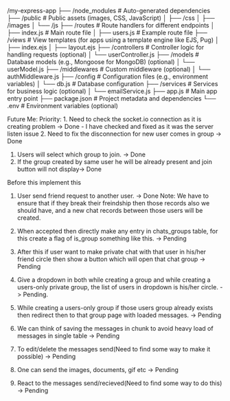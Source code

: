 /my-express-app
├── /node_modules      # Auto-generated dependencies
├── /public            # Public assets (images, CSS, JavaScript)
│   ├── /css
│   ├── /images
│   └── /js
├── /routes            # Route handlers for different endpoints
│   ├── index.js       # Main route file
│   ├── users.js       # Example route file
├── /views             # View templates (for apps using a template engine like EJS, Pug)
│   ├── index.ejs
│   ├── layout.ejs
├── /controllers       # Controller logic for handling requests (optional)
│   └── userController.js
├── /models            # Database models (e.g., Mongoose for MongoDB) (optional)
│   └── userModel.js
├── /middlewares       # Custom middleware (optional)
│   └── authMiddleware.js
├── /config            # Configuration files (e.g., environment variables)
│   └── db.js          # Database configuration
├── /services          # Services for business logic (optional)
│   └── emailService.js
├── app.js             # Main app entry point
├── package.json       # Project metadata and dependencies
└── .env               # Environment variables (optional)


Future Me:
Priority: 
    1. Need to check the socket.io connection as it is creating problem -> Done 
    - I have checked and fixed as it was the server listen issue 
    2. Need to fix the disconnection for new user comes in group -> Done
1. Users will select which group to join. -> Done
2. If the group created by same user he will be already present and join button will not display-> Done

Before this implement this
1. User send friend request to another user. -> Done
Note: We have to ensure that if they break their freindship then those records also we should have, and a new chat records between those users will be created.
2. When accepted then directly make any entry in chats_groups table, for this create a flag of is_group something like this. -> Pending
3. After this if user want to make private chat with that user in his/her friend circle then show a button which will open that 
	chat group -> Pending
4. Give a dropdown in both while creating a group and while creating a users-only private group, the list of users in dropdown is his/her 
	circle. -> Pending.
5. While creating a users-only group if those users group already exists then redirect then to that group page with loaded messages. -> Pending
6. We can think of saving the messages in chunk to avoid heavy load of messages in single table -> Pending

3. To edit/delete the messages send(Need to find some way to make it possible) -> Pending
4. One can send the images, documents, gif etc -> Pending
5. React to the messages send/recieved(Need to find some way to do this) -> Pending 

